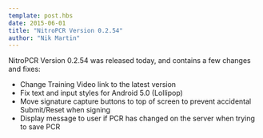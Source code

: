 ```yaml
---
template: post.hbs
date: 2015-06-01
title: "NitroPCR Version 0.2.54"
author: "Nik Martin"
---
```


NitroPCR Version 0.2.54 was released today, and contains a few changes and fixes:

* Change Training Video link to the latest version
* Fix text and input styles for Android 5.0 (Lollipop)
* Move signature capture buttons to top of screen to prevent accidental Submit/Reset when signing
* Display message to user if PCR has changed on the server when trying to save PCR
